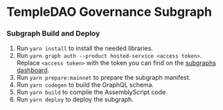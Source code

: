 # TempleDAO Governance Subgraph

### Subgraph Build and Deploy

1) Run `yarn install` to install the needed libraries.
2) Run `yarn graph auth --product hosted-service <access token>`. Replace `<access token>` with the token you can find on the [subgraphs dashboard](https://thegraph.com/hosted-service/dashboard/).
3) Run `yarn prepare:mainnet` to prepare the subgraph manifest.
4) Run `yarn codegen` to build the GraphQL schema.
5) Run `yarn build` to compile the AssemblyScript code.
6) Run `yarn deploy` to deploy the subgraph.
